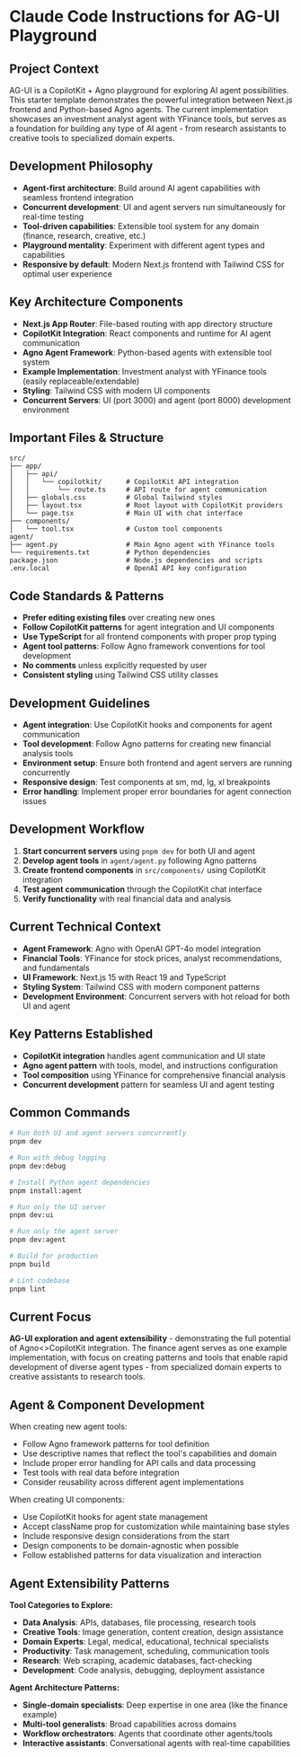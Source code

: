 # Claude Code Instructions for AG-UI Playground

## Project Context
AG-UI is a CopilotKit + Agno playground for exploring AI agent possibilities. This starter template demonstrates the powerful integration between Next.js frontend and Python-based Agno agents. The current implementation showcases an investment analyst agent with YFinance tools, but serves as a foundation for building any type of AI agent - from research assistants to creative tools to specialized domain experts.

## Development Philosophy
- **Agent-first architecture**: Build around AI agent capabilities with seamless frontend integration
- **Concurrent development**: UI and agent servers run simultaneously for real-time testing
- **Tool-driven capabilities**: Extensible tool system for any domain (finance, research, creative, etc.)
- **Playground mentality**: Experiment with different agent types and capabilities
- **Responsive by default**: Modern Next.js frontend with Tailwind CSS for optimal user experience

## Key Architecture Components
- **Next.js App Router**: File-based routing with app directory structure
- **CopilotKit Integration**: React components and runtime for AI agent communication
- **Agno Agent Framework**: Python-based agents with extensible tool system
- **Example Implementation**: Investment analyst with YFinance tools (easily replaceable/extendable)
- **Styling**: Tailwind CSS with modern UI components
- **Concurrent Servers**: UI (port 3000) and agent (port 8000) development environment

## Important Files & Structure
```
src/
├── app/
│   ├── api/
│   │   └── copilotkit/      # CopilotKit API integration
│   │       └── route.ts     # API route for agent communication
│   ├── globals.css          # Global Tailwind styles
│   ├── layout.tsx           # Root layout with CopilotKit providers
│   └── page.tsx             # Main UI with chat interface
├── components/
│   └── tool.tsx             # Custom tool components
agent/
├── agent.py                 # Main Agno agent with YFinance tools
└── requirements.txt         # Python dependencies
package.json                 # Node.js dependencies and scripts
.env.local                   # OpenAI API key configuration
```

## Code Standards & Patterns
- **Prefer editing existing files** over creating new ones
- **Follow CopilotKit patterns** for agent integration and UI components
- **Use TypeScript** for all frontend components with proper prop typing
- **Agent tool patterns**: Follow Agno framework conventions for tool development
- **No comments** unless explicitly requested by user
- **Consistent styling** using Tailwind CSS utility classes

## Development Guidelines
- **Agent integration**: Use CopilotKit hooks and components for agent communication
- **Tool development**: Follow Agno patterns for creating new financial analysis tools
- **Environment setup**: Ensure both frontend and agent servers are running concurrently
- **Responsive design**: Test components at sm, md, lg, xl breakpoints
- **Error handling**: Implement proper error boundaries for agent connection issues

## Development Workflow
1. **Start concurrent servers** using `pnpm dev` for both UI and agent
2. **Develop agent tools** in `agent/agent.py` following Agno patterns
3. **Create frontend components** in `src/components/` using CopilotKit integration
4. **Test agent communication** through the CopilotKit chat interface
5. **Verify functionality** with real financial data and analysis

## Current Technical Context
- **Agent Framework**: Agno with OpenAI GPT-4o model integration
- **Financial Tools**: YFinance for stock prices, analyst recommendations, and fundamentals
- **UI Framework**: Next.js 15 with React 19 and TypeScript
- **Styling System**: Tailwind CSS with modern component patterns
- **Development Environment**: Concurrent servers with hot reload for both UI and agent

## Key Patterns Established
- **CopilotKit integration** handles agent communication and UI state
- **Agno agent pattern** with tools, model, and instructions configuration
- **Tool composition** using YFinance for comprehensive financial analysis
- **Concurrent development** pattern for seamless UI and agent testing

## Common Commands
```bash
# Run both UI and agent servers concurrently
pnpm dev

# Run with debug logging
pnpm dev:debug

# Install Python agent dependencies
pnpm install:agent

# Run only the UI server
pnpm dev:ui

# Run only the agent server
pnpm dev:agent

# Build for production
pnpm build

# Lint codebase
pnpm lint
```

## Current Focus
**AG-UI exploration and agent extensibility** - demonstrating the full potential of Agno<>CopilotKit integration. The finance agent serves as one example implementation, with focus on creating patterns and tools that enable rapid development of diverse agent types - from specialized domain experts to creative assistants to research tools.

## Agent & Component Development
When creating new agent tools:
- Follow Agno framework patterns for tool definition
- Use descriptive names that reflect the tool's capabilities and domain
- Include proper error handling for API calls and data processing
- Test tools with real data before integration
- Consider reusability across different agent implementations

When creating UI components:
- Use CopilotKit hooks for agent state management
- Accept className prop for customization while maintaining base styles
- Include responsive design considerations from the start
- Design components to be domain-agnostic when possible
- Follow established patterns for data visualization and interaction

## Agent Extensibility Patterns
**Tool Categories to Explore:**
- **Data Analysis**: APIs, databases, file processing, research tools
- **Creative Tools**: Image generation, content creation, design assistance  
- **Domain Experts**: Legal, medical, educational, technical specialists
- **Productivity**: Task management, scheduling, communication tools
- **Research**: Web scraping, academic databases, fact-checking
- **Development**: Code analysis, debugging, deployment assistance

**Agent Architecture Patterns:**
- **Single-domain specialists**: Deep expertise in one area (like the finance example)
- **Multi-tool generalists**: Broad capabilities across domains
- **Workflow orchestrators**: Agents that coordinate other agents/tools
- **Interactive assistants**: Conversational agents with real-time capabilities
